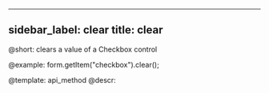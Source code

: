 
---
sidebar_label: clear
title: clear
---          

@short: clears a value of a Checkbox control





@example:
form.getItem("checkbox").clear();


@template: api_method
@descr:


